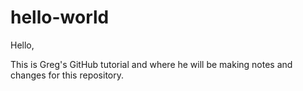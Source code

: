 # hello-world

Hello,

This is Greg's GitHub tutorial and where he will be making notes and changes for this repository.
